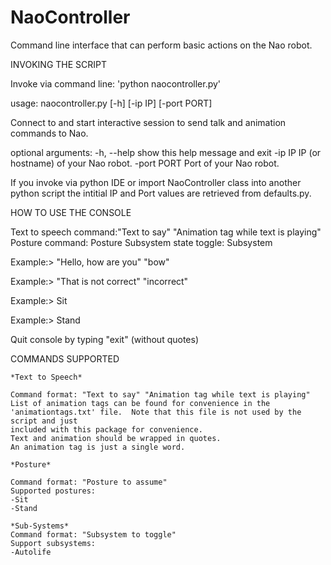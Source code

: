 # NaoController
Command line interface that can perform basic actions on the Nao robot.

INVOKING THE SCRIPT

Invoke via command line: 'python naocontroller.py'

usage: naocontroller.py [-h] [-ip IP] [-port PORT]

Connect to and start interactive session to send talk and animation commands
to Nao.

optional arguments:
  -h, --help  show this help message and exit
  -ip IP      IP (or hostname) of your Nao robot.
  -port PORT  Port of your Nao robot.
  
If you invoke via python IDE or import NaoController class into another python script the intitial IP and Port 
values are retrieved from defaults.py.


HOW TO USE THE CONSOLE

Text to speech command:"Text to say" "Animation tag while text is playing"
Posture command: Posture
Subsystem state toggle: Subsystem

Example:> "Hello, how are you" "bow"

Example:> "That is not correct" "incorrect"

Example:> Sit

Example:> Stand


Quit console by typing "exit" (without quotes)


COMMANDS SUPPORTED

	*Text to Speech*

	Command format: "Text to say" "Animation tag while text is playing" 
	List of animation tags can be found for convenience in the 'animationtags.txt' file.  Note that this file is not used by the script and just
	included with this package for convenience.
	Text and animation should be wrapped in quotes.
	An animation tag is just a single word.

	*Posture*

	Command format: "Posture to assume"
	Supported postures:
	-Sit 
	-Stand

	*Sub-Systems*
	Command format: "Subsystem to toggle"
	Support subsystems:
	-Autolife

